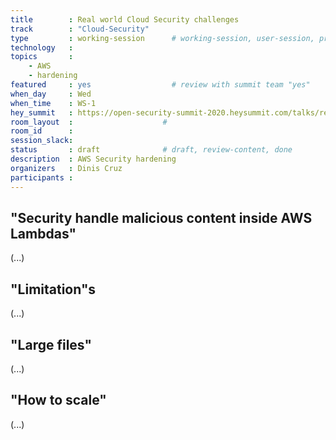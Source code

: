 ```yaml
---
title        : Real world Cloud Security challenges 
track        : "Cloud-Security"
type         : working-session      # working-session, user-session, product-session
technology   :
topics       :
    - AWS
    - hardening
featured     : yes                  # review with summit team "yes"
when_day     : Wed
when_time    : WS-1
hey_summit   : https://open-security-summit-2020.heysummit.com/talks/real-world-cloud-security-challenges-11pm-bst/
room_layout  :                    #
room_id      :
session_slack: 
status       : draft              # draft, review-content, done
description  : AWS Security hardening
organizers   : Dinis Cruz
participants :
---
```



## "Security handle malicious content inside AWS Lambdas"

(...)

## "Limitation"s

(...)

## "Large files"

(...)

## "How to scale"

(...)



